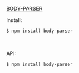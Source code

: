 [BODY-PARSER](https://www.npmjs.com/package/body-parser)

Install:

```console
$ npm install body-parser
```

<br/>

API:

```console
$ npm install body-parser
```
